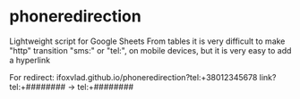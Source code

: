 # phoneredirection

Lightweight script for Google Sheets
From tables it is very difficult to make "http" transition "sms:" or "tel:", on mobile devices, but it is very easy to add a hyperlink

For redirect:
ifoxvlad.github.io/phoneredirection?tel:+38012345678
link?tel:+######## -> tel:+########
